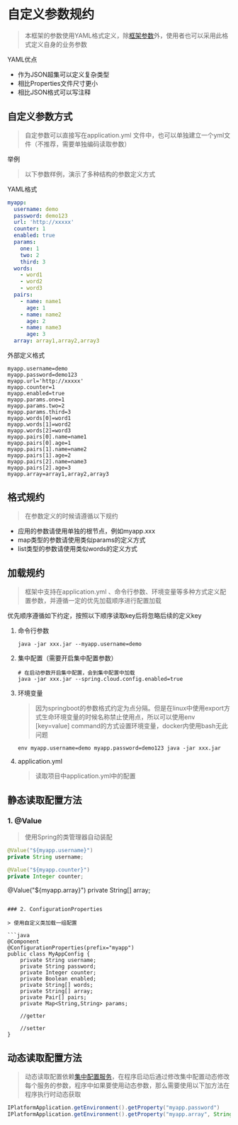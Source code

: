 # 自定义参数规约

> 本框架的参数使用YAML格式定义，除[框架参数](../../Properties.md)外，使用者也可以采用此格式定义自身的业务参数

YAML优点

* 作为JSON超集可以定义复杂类型
* 相比Properties文件尺寸更小
* 相比JSON格式可以写注释

## 自定义参数方式

> 自定参数可以直接写在application.yml 文件中，也可以单独建立一个yml文件（不推荐，需要单独编码读取参数）

举例

> 以下参数样例，演示了多种结构的参数定义方式

YAML格式

```yaml
myapp:
  username: demo
  password: demo123
  url: 'http://xxxxx'
  counter: 1
  enabled: true
  params:
    one: 1
    two: 2
    third: 3
  words:
    - word1
    - word2
    - word3
  pairs:
    - name: name1
      age: 1
    - name: name2
      age: 2
    - name: name3
      age: 3
  array: array1,array2,array3
```

外部定义格式

```properties
myapp.username=demo
myapp.password=demo123
myapp.url='http://xxxxx'
myapp.counter=1
myapp.enabled=true
myapp.params.one=1
myapp.params.two=2
myapp.params.third=3
myapp.words[0]=word1
myapp.words[1]=word2
myapp.words[2]=word3
myapp.pairs[0].name=name1
myapp.pairs[0].age=1
myapp.pairs[1].name=name2
myapp.pairs[1].age=2
myapp.pairs[2].name=name3
myapp.pairs[2].age=3
myapp.array=array1,array2,array3
```

## 格式规约

> 在参数定义的时候请遵循以下规约

* 应用的参数请使用单独的根节点，例如myapp.xxx
* map类型的参数请使用类似params的定义方式
* list类型的参数请使用类似words的定义方式

## 加载规约

> 框架中支持在application.yml 、命令行参数、环境变量等多种方式定义配置参数，并遵循一定的优先加载顺序进行配置加载

优先顺序遵循如下约定，按照以下顺序读取key后将忽略后续的定义key

1. 命令行参数

   ```shell
   java -jar xxx.jar --myapp.username=demo
   ```

2. 集中配置（需要开启集中配置参数）

   ```properties
   # 在启动参数开启集中配置，会到集中配置中加载
   java -jar xxx.jar --spring.cloud.config.enabled=true
   ```

3. 环境变量

   > 因为springboot的参数格式约定为点分隔。但是在linux中使用export方式生命环境变量的时候名称禁止使用点，所以可以使用env [key=value] command的方式设置环境变量，docker内使用bash无此问题

   ```shell
   env myapp.username=demo myapp.password=demo123 java -jar xxx.jar
   ```

4. application.yml

   > 读取项目中application.yml中的配置

## 静态读取配置方法

### 1. @Value

> 使用Spring的类管理器自动装配

```java
@Value("${myapp.username}")
private String username;

@Value("${myapp.counter}")
private Integer counter;
```
@Value("${myapp.array}")
private String[] array;
```

### 2. ConfigurationProperties

> 使用自定义类加载一组配置

```java
@Component
@ConfigurationProperties(prefix="myapp")
public class MyAppConfig {
    private String username;
    private String password;
    private Integer counter;
    private Boolean enabled;
    private String[] words;
    private String[] array;
    private Pair[] pairs;
    private Map<String,String> params;
    
    //getter
    
    //setter
}
```

## 动态读取配置方法

> 动态读取配置依赖[集中配置服务](../config/README.md)，在程序启动后通过修改集中配置动态修改每个服务的参数，程序中如果要使用动态参数，那么需要使用以下加方法在程序执行时动态获取

```java
IPlatformApplication.getEnvironment().getProperty("myapp.password")
IPlatformApplication.getEnvironment().getProperty("myapp.array", String[].class);
```





